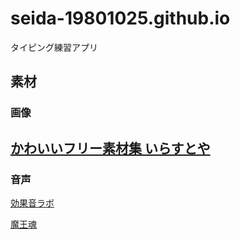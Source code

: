 # seida-19801025.github.io
タイピング練習アプリ
## 素材
  ### 画像
   [かわいいフリー素材集 いらすとや](https://www.irasutoya.com/)
---
  ### 音声
   [効果音ラボ](https://soundeffect-lab.info/)

   [魔王魂](https://maou.audio/category/se/se-inst/)
